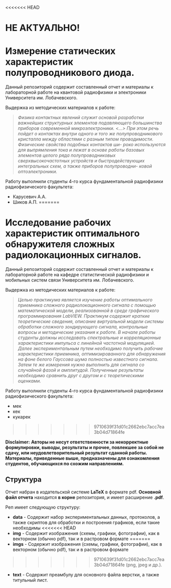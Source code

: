 <<<<<<< HEAD
# НЕ АКТУАЛЬНО!
# Измерение статических характеристик полупроводникового диода.

Данный репозиторий содержит составленный отчет и материалы к лабораторной работе на квантовой радиофизики и электроники Университета им. Лобачевского.

 
Выдержка из методических материалов к работе:
>*Физика контактных явлений служит основой разработки важнейших
структурных элементов подавляющего большинства приборов современной
микроэлектроники. <...> При этом речь пойдет о контактах
внутри одного и того же полупроводникового кристалла между областями с
разным типом проводимости. Физические свойства подобных контактов ши-
роко используются для выпрямления тока и лежат в основе работы базовых
элементов целого ряда полупроводниковых сверхвысокочастотных устройств
и быстродействующих интегральных схем, а также приборов полупроводни-
ковой оптоэлектроники.*

Работу выполнили студенты 4-го курса фундаментальной радиофизики радиофизического факультета:
 - Карусевич А.А.
 - Шиков А.П.
=======
# Исследование рабочих характеристик оптимального обнаружителя сложных радиолокационных сигналов.

Данный репозиторий содержит составленный отчет и материалы к лабораторной работе на кафедре статистической радиофизики и мобильных систем связи Университета им. Лобачевского.

 
Выдержка из методических материалов к работе:
>*Целью практикума является изучение работы оптимального приемника
сложного радиолокационного сигнала с помощью математической модели,
реализованной в среде графического программирования LabVIEW. Практикум
содержит краткие теоретические сведения, описание виртуальной модели
системы обработки сложного зондирующего сигнала, контрольные вопросы и
методические указания к работе. В начале работы студенты должны
исследовать спектральные и корреляционные характеристики импульса с
линейной частотной модуляцией. Далее экспериментальным путем
необходимо получить рабочие характеристики приемника, оптимизированного
для обнаружения на фоне белого Гауссова шума полностью известного
сигнала. Затем те же измерения нужно выполнить для сигнала со случайной
фазой и амплитудой. Полученные результаты необходимо сравнить друг с
другом и с теоретическими оценками.*

Работу выполнили студенты 4-го курса фундаментальной радиофизики радиофизического факультета:
 - мек
 - кек
 - кукарек
>>>>>>> 9710639f31d01c2662ebc7acc7ea3b04d71864fe


**Disclaimer:**
**Авторы не несут ответственности за некорректные формулировки, выводы, результаты и прочее, повлекшее за собой не сдачу, или неудовлетворительный результат сданной работы. Материалы, приведенные выше, предназначены для ознакомления студентов, обучающихся по схожим направлениям.**

## Структура
Отчет набран в издательской системе **LaTeX** в формате pdf. 
**Основной файл отчета** находится **в корне** репозитория, и имеет
расширение **.pdf**.

Реп имеет следующую структуру:
- **data** - Содержит набор экспериментальных данных, протоколов, а также скриптов для обработки и построения графиков,
  если такие необходимы
<<<<<<< HEAD
- **img** - Содержит изображения (схемы, графики, фотографии), как в векторном (обычно pdf), так и в растровом формате
=======
- **imgs** - Содержит изображения (схемы, графики, фотографии), как в векторном (обычно pdf), так и в растровом формате
>>>>>>> 9710639f31d01c2662ebc7acc7ea3b04d71864fe
  (png, jpeg и др.).
- **text** - Содержит преамбулу для основного файла верстки, а также титульный лист.

